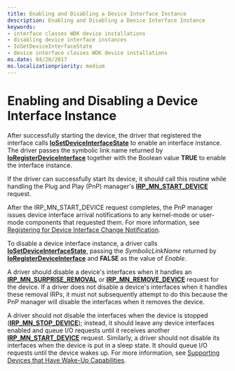 ```yaml
---
title: Enabling and Disabling a Device Interface Instance
description: Enabling and Disabling a Device Interface Instance
keywords:
- interface classes WDK device installations
- disabling device interface instances
- IoSetDeviceInterfaceState
- device interface classes WDK device installations
ms.date: 04/20/2017
ms.localizationpriority: medium
---
```


# Enabling and Disabling a Device Interface Instance





After successfully starting the device, the driver that registered the interface calls [**IoSetDeviceInterfaceState**](/windows-hardware/drivers/ddi/wdm/nf-wdm-iosetdeviceinterfacestate) to enable an interface instance. The driver passes the symbolic link name returned by [**IoRegisterDeviceInterface**](/windows-hardware/drivers/ddi/wdm/nf-wdm-ioregisterdeviceinterface) together with the Boolean value **TRUE** to enable the interface instance.

If the driver can successfully start its device, it should call this routine while handling the Plug and Play (PnP) manager's [**IRP_MN_START_DEVICE**](../kernel/irp-mn-start-device.md) request.

After the IRP_MN_START_DEVICE request completes, the PnP manager issues device interface arrival notifications to any kernel-mode or user-mode components that requested them. For more information, see [Registering for Device Interface Change Notification](../kernel/registering-for-device-interface-change-notification.md).

To disable a device interface instance, a driver calls [**IoSetDeviceInterfaceState**](/windows-hardware/drivers/ddi/wdm/nf-wdm-iosetdeviceinterfacestate), passing the *SymbolicLinkName* returned by [**IoRegisterDeviceInterface**](/windows-hardware/drivers/ddi/wdm/nf-wdm-ioregisterdeviceinterface) and **FALSE** as the value of *Enable*.

A driver should disable a device's interfaces when it handles an [**IRP_MN_SURPRISE_REMOVAL**](../kernel/irp-mn-surprise-removal.md) or [**IRP_MN_REMOVE_DEVICE**](../kernel/irp-mn-remove-device.md) request for the device. If a driver does not disable a device's interfaces when it handles these removal IRPs, it must not subsequently attempt to do this because the PnP manager will disable the interfaces when it removes the device.

A driver should not disable the interfaces when the device is stopped ([**IRP_MN_STOP_DEVICE**](../kernel/irp-mn-stop-device.md)); instead, it should leave any device interfaces enabled and queue I/O requests until it receives another [**IRP_MN_START_DEVICE**](../kernel/irp-mn-start-device.md) request. Similarly, a driver should not disable its interfaces when the device is put in a sleep state. It should queue I/O requests until the device wakes up. For more information, see [Supporting Devices that Have Wake-Up Capabilities](../kernel/supporting-devices-that-have-wake-up-capabilities.md).

 

